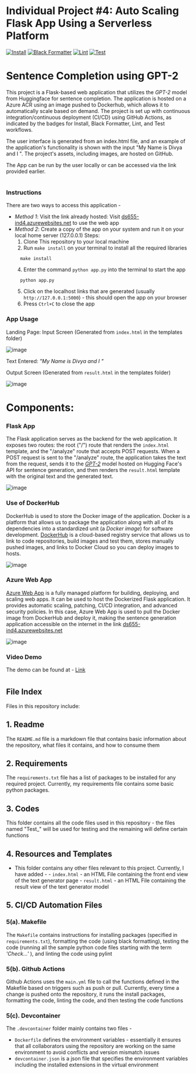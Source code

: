 # Individual Project #4: Auto Scaling Flask App Using a Serverless Platform

[![Install](https://github.com/nogibjj/DukeIDS706_ds655_IndividualProject04/actions/workflows/01_Install.yml/badge.svg)](https://github.com/nogibjj/DukeIDS706_ds655_IndividualProject04/actions/workflows/01_Install.yml)
[![Black Formatter](https://github.com/nogibjj/DukeIDS706_ds655_IndividualProject04/actions/workflows/02_Format.yml/badge.svg)](https://github.com/nogibjj/DukeIDS706_ds655_IndividualProject04/actions/workflows/02_Format.yml)
[![Lint](https://github.com/nogibjj/DukeIDS706_ds655_IndividualProject02/actions/workflows/03_Lint.yml/badge.svg)](https://github.com/nogibjj/DukeIDS706_ds655_IndividualProject02/actions/workflows/03_Lint.yml)
[![Test](https://github.com/nogibjj/DukeIDS706_ds655_IndividualProject04/actions/workflows/04_Test.yml/badge.svg)](https://github.com/nogibjj/DukeIDS706_ds655_IndividualProject04/actions/workflows/04_Test.yml)

# Sentence Completion using GPT-2

This project is a Flask-based web application that utilizes the *GPT-2* model from Huggingface for sentence completion. The application is hosted on a Azure ACR using an image pushed to Dockerhub, which allows it to automatically scale based on demand. The project is set up with continuous integration/continuous deployment (CI/CD) using GitHub Actions, as indicated by the badges for Install, Black Formatter, Lint, and Test workflows. 

The user interface is generated from an index.html file, and an example of the application's functionality is shown with the input "My Name is Divya and I ". The project's assets, including images, are hosted on GitHub.

The App can be run by the user locally or can be accessed via the link provided earlier.

#

### Instructions

There are two ways to access this application - 

-  *Method 1*: Visit the link already hosted: Visit [ds655-ind4.azurewebsites.net](https://ds655-ind4.azurewebsites.net/) to use the web app
-  *Method 2*: Create a copy of the app on your system and run it on your local home server (127.0.0.1)
    Steps:
   1. Clone This repository to your local machine
   2. Run `make install` on your terminal to install all the required libraries
   ```console
     make install
   ``` 
   4. Enter the command `python app.py` into the terminal to start the app
   ```console
     python app.py
   ``` 
   5. Click on the localhost links that are generated (usually `http://127.0.0.1:5000`) - this should open the app on your browser
   6. Press `Ctrl+C` to close the app

### App Usage

Landing Page: Input Screen (Generated from `index.html` in the templates folder)

![image](https://github.com/nogibjj/DukeIDS706_ds655_IndividualProject04/assets/143483773/b6680179-b6f2-4d9c-b4be-0bc85a61f63e)


Text Entered: *"My Name is Divya and I "*

Output Screen (Generated from `result.html` in the templates folder)

![image](https://github.com/nogibjj/DukeIDS706_ds655_IndividualProject04/assets/143483773/090f5ddf-0cc9-47cf-8911-7d12538a06ca)


# Components:

### Flask App
The Flask application serves as the backend for the web application. It exposes two routes: the root ("/") route that renders the `index.html` template, and the "/analyze" route that accepts POST requests. When a POST request is sent to the "/analyze" route, the application takes the text from the request, sends it to the [*GPT-2*](https://huggingface.co/gpt2) model hosted on Hugging Face's API for sentence generation, and then renders the `result.html` template with the original text and the generated text.

![image](https://github.com/nogibjj/DukeIDS706_ds655_IndividualProject04/assets/143483773/a4a264b1-3d86-44b5-b463-bf68258c7fd4)


### Use of DockerHub
DockerHub is used to store the Docker image of the application. Docker is a platform that allows us to package the application along with all of its dependencies into a standardized unit (a _Docker image_) for software development. [DockerHub](https://hub.docker.com/) is a cloud-based registry service that allows us to link to code repositories, build images and test them, stores manually pushed images, and links to Docker Cloud so you can deploy images to hosts.

![image](https://github.com/nogibjj/DukeIDS706_ds655_IndividualProject04/assets/143483773/7ede9da5-b61c-497a-a81d-95354191cc71)

### Azure Web App
[Azure Web App](https://azure.microsoft.com/en-us/products/app-service/web) is a fully managed platform for building, deploying, and scaling web apps. It can be used to host the Dockerized Flask application. It provides automatic scaling, patching, CI/CD integration, and advanced security policies. In this case, Azure Web App is used to pull the Docker image from DockerHub and deploy it, making the sentence generation application accessible on the internet in the link [ds655-ind4.azurewebsites.net](https://ds655-ind4.azurewebsites.net/)

![image](https://github.com/nogibjj/DukeIDS706_ds655_IndividualProject04/assets/143483773/fae21845-e391-46c1-9280-20d73f691aa5)

### Video Demo 
The demo can be found at - [Link]()








#

## File Index

Files in this repository include:


## 1. Readme
  The `README.md` file is a markdown file that contains basic information about the repository, what files it contains, and how to consume them


## 2. Requirements
  The `requirements.txt` file has a list of packages to be installed for any required project. Currently, my requirements file contains some basic python packages.


## 3. Codes
  This folder contains all the code files used in this repository - the files named "Test_" will be used for testing and the remaining will define certain functions


## 4. Resources and Templates
  -  This folder contains any other files relevant to this project. Currently, I have added -
    -  `index.html` - an HTML File containing the front end view of the text generator page
    -  `result.html` - an HTML File containing the result view of the text generator model


## 5. CI/CD Automation Files


  ### 5(a). Makefile
  The `Makefile` contains instructions for installing packages (specified in `requirements.txt`), formatting the code (using black formatting), testing the code (running all the sample python code files starting with the term *'Check...'* ), and linting the code using pylint


  ### 5(b). Github Actions
  Github Actions uses the `main.yml` file to call the functions defined in the Makefile based on triggers such as push or pull. Currently, every time a change is pushed onto the repository, it runs the install packages, formatting the code, linting the code, and then testing the code functions


  ### 5(c). Devcontainer
  
  The `.devcontainer` folder mainly contains two files - 
  * `Dockerfile` defines the environment variables - essentially it ensures that all collaborators using the repository are working on the same environment to avoid conflicts and version mismatch issues
  * `devcontainer.json` is a json file that specifies the environment variables including the installed extensions in the virtual environment
